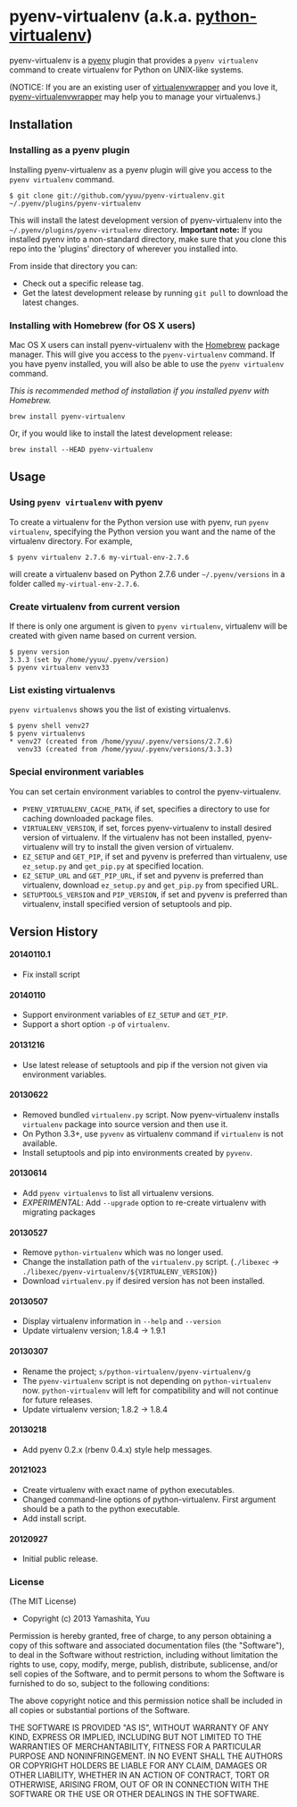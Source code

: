 # pyenv-virtualenv (a.k.a. [python-virtualenv](https://github.com/yyuu/python-virtualenv))

pyenv-virtualenv is a [pyenv](https://github.com/yyuu/pyenv) plugin
that provides a `pyenv virtualenv` command to create virtualenv for Python
on UNIX-like systems.

(NOTICE: If you are an existing user of [virtualenvwrapper](http://pypi.python.org/pypi/virtualenvwrapper)
and you love it, [pyenv-virtualenvwrapper](https://github.com/yyuu/pyenv-virtualenvwrapper) may help you
to manage your virtualenvs.)

## Installation

### Installing as a pyenv plugin

Installing pyenv-virtualenv as a pyenv plugin will give you access to the
`pyenv virtualenv` command.

    $ git clone git://github.com/yyuu/pyenv-virtualenv.git ~/.pyenv/plugins/pyenv-virtualenv

This will install the latest development version of pyenv-virtualenv into
the `~/.pyenv/plugins/pyenv-virtualenv` directory. 
**Important note:**  If you installed pyenv into a non-standard directory, make sure that you clone this
repo into the 'plugins' directory of wherever you installed into.

From inside that directory you can:
 - Check out a specific release tag. 
 - Get the latest development release by running `git pull` to download the latest changes.

### Installing with Homebrew (for OS X users)

Mac OS X users can install pyenv-virtualenv with the
[Homebrew](http://brew.sh) package manager. This
will give you access to the `pyenv-virtualenv` command. If you have pyenv
installed, you will also be able to use the `pyenv virtualenv` command.

*This is recommended method of installation if you installed pyenv
 with Homebrew.*

    brew install pyenv-virtualenv

Or, if you would like to install the latest development release:

    brew install --HEAD pyenv-virtualenv


## Usage

### Using `pyenv virtualenv` with pyenv

To create a virtualenv for the Python version use with pyenv, run
`pyenv virtualenv`, specifying the Python version you want and the name
of the virtualenv directory. For example,

    $ pyenv virtualenv 2.7.6 my-virtual-env-2.7.6

will create a virtualenv based on Python 2.7.6
under `~/.pyenv/versions` in a folder called `my-virtual-env-2.7.6`. 


### Create virtualenv from current version

If there is only one argument is given to `pyenv virtualenv`,
virtualenv will be created with given name based on current
version.

    $ pyenv version
    3.3.3 (set by /home/yyuu/.pyenv/version)
    $ pyenv virtualenv venv33


### List existing virtualenvs

`pyenv virtualenvs` shows you the list of existing virtualenvs.

    $ pyenv shell venv27
    $ pyenv virtualenvs
    * venv27 (created from /home/yyuu/.pyenv/versions/2.7.6)
      venv33 (created from /home/yyuu/.pyenv/versions/3.3.3)


### Special environment variables

You can set certain environment variables to control the pyenv-virtualenv.

* `PYENV_VIRTUALENV_CACHE_PATH`, if set, specifies a directory to use for
  caching downloaded package files.
* `VIRTUALENV_VERSION`, if set, forces pyenv-virtualenv to install desired
  version of virtualenv. If the virtualenv has not been installed,
  pyenv-virtualenv will try to install the given version of virtualenv.
* `EZ_SETUP` and `GET_PIP`, if set and pyvenv is preferred than virtualenv,
  use `ez_setup.py` and `get_pip.py` at specified location.
* `EZ_SETUP_URL` and `GET_PIP_URL`, if set and pyvenv is preferred
  than virtualenv, download `ez_setup.py` and `get_pip.py` from specified URL.
* `SETUPTOOLS_VERSION` and `PIP_VERSION`, if set and pyvenv is preferred
  than virtualenv, install specified version of setuptools and pip.


## Version History

#### 20140110.1

 * Fix install script

#### 20140110

 * Support environment variables of `EZ_SETUP` and `GET_PIP`.
 * Support a short option `-p` of `virtualenv`.

#### 20131216

 * Use latest release of setuptools and pip if the version not given via environment variables.

#### 20130622

 * Removed bundled `virtualenv.py` script. Now pyenv-virtualenv installs `virtualenv` package into source version and then use it.
 * On Python 3.3+, use `pyvenv` as virtualenv command if `virtualenv` is not available.
 * Install setuptools and pip into environments created by `pyvenv`.

#### 20130614

 * Add `pyenv virtualenvs` to list all virtualenv versions.
 * *EXPERIMENTAL*: Add `--upgrade` option to re-create virtualenv with migrating packages

#### 20130527

 * Remove `python-virtualenv` which was no longer used.
 * Change the installation path of the `virtualenv.py` script. (`./libexec` -> `./libexec/pyenv-virtualenv/${VIRTUALENV_VERSION}`)
 * Download `virtualenv.py` if desired version has not been installed.

#### 20130507

 * Display virtualenv information in `--help` and `--version`
 * Update virtualenv version; 1.8.4 -> 1.9.1

#### 20130307

 * Rename the project; `s/python-virtualenv/pyenv-virtualenv/g`
 * The `pyenv-virtualenv` script is not depending on `python-virtualenv` now.
   `python-virtualenv` will left for compatibility and will not continue for future releases.
 * Update virtualenv version; 1.8.2 -> 1.8.4

#### 20130218

 * Add pyenv 0.2.x (rbenv 0.4.x) style help messages.

#### 20121023

 * Create virtualenv with exact name of python executables.
 * Changed command-line options of python-virtualenv.
   First argument should be a path to the python executable.
 * Add install script.

#### 20120927

 * Initial public release.

### License

(The MIT License)

* Copyright (c) 2013 Yamashita, Yuu

Permission is hereby granted, free of charge, to any person obtaining
a copy of this software and associated documentation files (the
"Software"), to deal in the Software without restriction, including
without limitation the rights to use, copy, modify, merge, publish,
distribute, sublicense, and/or sell copies of the Software, and to
permit persons to whom the Software is furnished to do so, subject to
the following conditions:

The above copyright notice and this permission notice shall be
included in all copies or substantial portions of the Software.

THE SOFTWARE IS PROVIDED "AS IS", WITHOUT WARRANTY OF ANY KIND,
EXPRESS OR IMPLIED, INCLUDING BUT NOT LIMITED TO THE WARRANTIES OF
MERCHANTABILITY, FITNESS FOR A PARTICULAR PURPOSE AND
NONINFRINGEMENT. IN NO EVENT SHALL THE AUTHORS OR COPYRIGHT HOLDERS BE
LIABLE FOR ANY CLAIM, DAMAGES OR OTHER LIABILITY, WHETHER IN AN ACTION
OF CONTRACT, TORT OR OTHERWISE, ARISING FROM, OUT OF OR IN CONNECTION
WITH THE SOFTWARE OR THE USE OR OTHER DEALINGS IN THE SOFTWARE.
